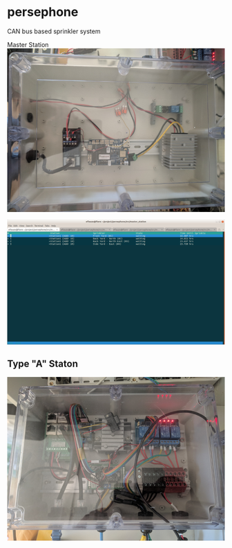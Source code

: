 # persephone
CAN bus based sprinkler system


Master Station
![Picture of Master Station](https://github.com/eflauzo/persephone/blob/master/images/master.png "Master Station")

![Main App GUI Screenshot](https://github.com/eflauzo/persephone/blob/master/images/master_screenshot.png "Main App GUI")

Type "A" Staton
------
![Picture of Type A Station](https://github.com/eflauzo/persephone/blob/master/images/type_a_station.png "Type A Station")
